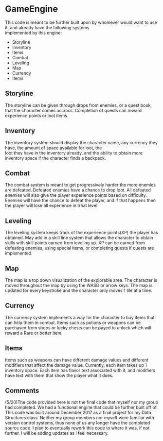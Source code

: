 # GameEngine
This code is meant to be further built upon by whomever would want to use it, and already have the following systems  
implemented by this engine:
- Storyline
- Inventory
- Items
- Combat
- Leveling
- Map
- Currency
- Items
  
## Storyline  
The storyline can be given through drops from enemies, or a quest book that the character comes accross. Completion of quests can reward experience points or loot items.<br/>

## Inventory  
The inventory system should display the character name, any currency they have, the amount of space available for loot, the  
loot they have in the inventory already, and the ability to obtain more inventory space if the character finds a backpack.<br/>

## Combat  
The combat system is meant to get progressively harder the more enemies are defeated. Defeated enemies have a chance to drop loot. All defeated enemies will also give the player experience points based on difficulty. Enemies will have the chance to defeat the player, and if that happens then the player will lose all experience in trhat level<br/>

## Leveling  
The leveling system keeps track of the experience points(XP) the player has obtained. May add in a skill line system that allows the character to obtain skills with skill points earned from leveling up. XP can be earned from defeating enemies, using special items, or completing quests if quests are implemented.<br/>

## Map  
The map is a top down visualization of the explorable area. The character is moved throughout the map by using the WASD or arrow keys.
The map is updated for every keystroke and the character only moves 1 tile at a time.<br/>

## Currency  
The currency system implements a way for the character to buy items that can help them in combat. Items such as potions or weapons can 
be purchased from shops or lucky chests can be payed to unlock which will reward a Rare or better item.<br/>

## Items  
Items such as weapons can have different damage values and different modifiers that affect the damage value. Currently, each item takes up 1 inventory space. Each item has flavor text associated with it, and modifiers have text with them that show the player what it does.<br/>

## Comments
(5/20)The code provided here is not the final code that myself nor my group had completed. We had a functional
engine that could be further built off of. This code was built around December 2017 as a final project for my Data Structures class.
Neither my group members nor myself were familiar with version control systems, thus none of us any longer have the completed source code. I plan to eventually rework this code to where it was, if not further. I will be adding updates as I feel necessary.
